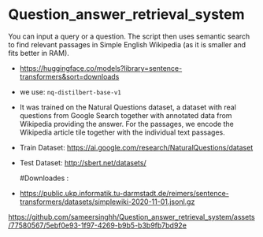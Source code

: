 # Question_answer_retrieval_system

You can input a query or a question. The script then uses semantic search to find relevant passages in Simple English Wikipedia (as it is smaller and fits better in RAM).
- https://huggingface.co/models?library=sentence-transformers&sort=downloads
- we use: `nq-distilbert-base-v1`

- It was trained on the Natural Questions dataset, a dataset with real questions from Google Search together with annotated data from Wikipedia providing the answer. For the passages, we encode the Wikipedia article tile together with the individual text passages.

- Train Dataset: https://ai.google.com/research/NaturalQuestions/dataset
- Test Dataset: http://sbert.net/datasets/

  #Downloades :
- https://public.ukp.informatik.tu-darmstadt.de/reimers/sentence-transformers/datasets/simplewiki-2020-11-01.jsonl.gz



https://github.com/sameersinghh/Question_answer_retrieval_system/assets/77580567/5ebf0e93-1f97-4269-b9b5-b3b9fb7bd92e

